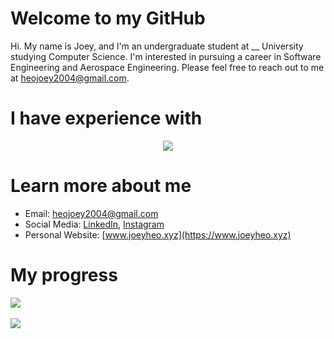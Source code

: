 <!---
joeyheo/joeyheo is a ✨ special ✨ repository because its `README.md` (this file) appears on your GitHub profile.
You can click the Preview link to take a look at your changes.
--->
# Welcome to my GitHub
Hi. My name is Joey, and I'm an undergraduate student at __ University studying Computer Science. I'm interested in pursuing a career in Software Engineering and Aerospace Engineering. Please feel free to reach out to me at heojoey2004@gmail.com.

# I have experience with
<p align="center">
  <a href="https://skillicons.dev">
    <img src="https://skillicons.dev/icons?i=arduino,c,css,electron,express,react,firebase,github,java,js,nodejs,netlify,processing,ts,vscode" />
  </a>
</p>

# Learn more about me
- Email: heojoey2004@gmail.com
- Social Media: [LinkedIn](https://www.linkedin.com/in/sunghyun-joey-heo-b6b92a1b3/), [Instagram](https://www.instagram.com/joey.heo/)
- Personal Website: [www.joeyheo.xyz](https://www.joeyheo.xyz)

# My progress
<img src="https://github-readme-stats.vercel.app/api/top-langs/?username=joeyheo&layout=compact"><br><br>
<img src="https://github-readme-stats.vercel.app/api?username=joeyheo&show_icons=true">
